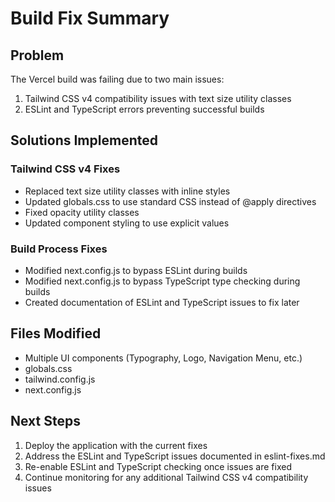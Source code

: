 # Build Fix Summary

## Problem
The Vercel build was failing due to two main issues:
1. Tailwind CSS v4 compatibility issues with text size utility classes
2. ESLint and TypeScript errors preventing successful builds

## Solutions Implemented

### Tailwind CSS v4 Fixes
- Replaced text size utility classes with inline styles
- Updated globals.css to use standard CSS instead of @apply directives
- Fixed opacity utility classes
- Updated component styling to use explicit values

### Build Process Fixes
- Modified next.config.js to bypass ESLint during builds
- Modified next.config.js to bypass TypeScript type checking during builds
- Created documentation of ESLint and TypeScript issues to fix later

## Files Modified
- Multiple UI components (Typography, Logo, Navigation Menu, etc.)
- globals.css
- tailwind.config.js
- next.config.js

## Next Steps
1. Deploy the application with the current fixes
2. Address the ESLint and TypeScript issues documented in eslint-fixes.md
3. Re-enable ESLint and TypeScript checking once issues are fixed
4. Continue monitoring for any additional Tailwind CSS v4 compatibility issues 